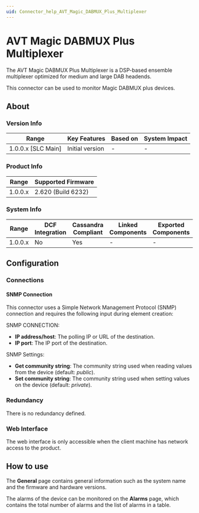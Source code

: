 ```yaml
---
uid: Connector_help_AVT_Magic_DABMUX_Plus_Multiplexer
---
```


# AVT Magic DABMUX Plus Multiplexer

The AVT Magic DABMUX Plus Multiplexer is a DSP-based ensemble multiplexer optimized for medium and large DAB headends.

This connector can be used to monitor Magic DABMUX plus devices.

## About

### Version Info

| Range                | Key Features     | Based on     | System Impact     |
|----------------------|------------------|--------------|-------------------|
| 1.0.0.x [SLC Main]   | Initial version  | -            | -                 |

### Product Info

| Range     | Supported Firmware     |
|-----------|------------------------|
| 1.0.0.x   | 2.620 (Build 6232)     |

### System Info

| Range     | DCF Integration     | Cassandra Compliant     | Linked Components     | Exported Components     |
|-----------|---------------------|-------------------------|-----------------------|-------------------------|
| 1.0.0.x   | No                  | Yes                     | -                     | -                       |

## Configuration

### Connections

#### SNMP Connection

This connector uses a Simple Network Management Protocol (SNMP) connection and requires the following input during element creation:

SNMP CONNECTION:

- **IP address/host**: The polling IP or URL of the destination.
- **IP port**: The IP port of the destination.

SNMP Settings:

- **Get community string**: The community string used when reading values from the device (default: *public*).
- **Set community string**: The community string used when setting values on the device (default: *private*).

### Redundancy

There is no redundancy defined.

### Web Interface

The web interface is only accessible when the client machine has network access to the product.

## How to use

The **General** page contains general information such as the system name and the firmware and hardware versions.

The alarms of the device can be monitored on the **Alarms** page, which contains the total number of alarms and the list of alarms in a table.
